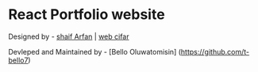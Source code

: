 # React Portfolio website

Designed by - [shaif Arfan](http://github.com/shaifarfan) | [web cifar](http://webcifar.com)

Devleped and Maintained by - [Bello Oluwatomisin] (<https://github.com/t-bello7>)

<!-- ![](./ReadMeImages/ReadMeBanner.png) -->
